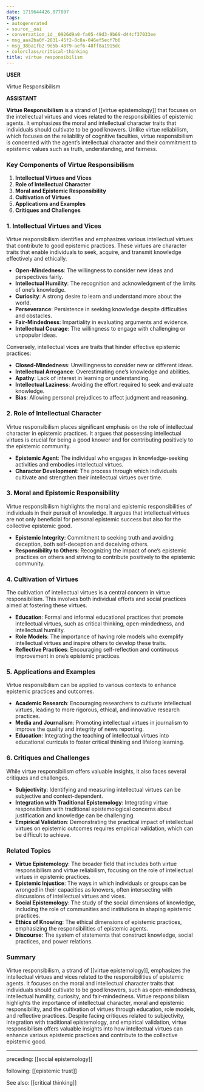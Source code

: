 ```yaml
---
date: 1719644426.077897
tags:
- autogenerated
- source__oai
- conversation_id__0926d9a0-fa05-49d3-9b69-d44cf37033ee
- msg_aaa2ba0f-2831-45f2-8c8a-046ef5ecf7b6
- msg_38ba1fb2-9d5b-4879-aef6-48ff8a1915dc
- colorclass/critical-thinking
title: virtue responsibilism
---
```


**USER**

Virtue Responsibilism


**ASSISTANT**

**Virtue Responsibilism** is a strand of [[virtue epistemology]] that focuses on the intellectual virtues and vices related to the responsibilities of epistemic agents. It emphasizes the moral and intellectual character traits that individuals should cultivate to be good knowers. Unlike virtue reliabilism, which focuses on the reliability of cognitive faculties, virtue responsibilism is concerned with the agent’s intellectual character and their commitment to epistemic values such as truth, understanding, and fairness.

### Key Components of Virtue Responsibilism

1. **Intellectual Virtues and Vices**
2. **Role of Intellectual Character**
3. **Moral and Epistemic Responsibility**
4. **Cultivation of Virtues**
5. **Applications and Examples**
6. **Critiques and Challenges**

### 1. Intellectual Virtues and Vices

Virtue responsibilism identifies and emphasizes various intellectual virtues that contribute to good epistemic practices. These virtues are character traits that enable individuals to seek, acquire, and transmit knowledge effectively and ethically.

- **Open-Mindedness**: The willingness to consider new ideas and perspectives fairly.
- **Intellectual Humility**: The recognition and acknowledgment of the limits of one’s knowledge.
- **Curiosity**: A strong desire to learn and understand more about the world.
- **Perseverance**: Persistence in seeking knowledge despite difficulties and obstacles.
- **Fair-Mindedness**: Impartiality in evaluating arguments and evidence.
- **Intellectual Courage**: The willingness to engage with challenging or unpopular ideas.

Conversely, intellectual vices are traits that hinder effective epistemic practices:

- **Closed-Mindedness**: Unwillingness to consider new or different ideas.
- **Intellectual Arrogance**: Overestimating one’s knowledge and abilities.
- **Apathy**: Lack of interest in learning or understanding.
- **Intellectual Laziness**: Avoiding the effort required to seek and evaluate knowledge.
- **Bias**: Allowing personal prejudices to affect judgment and reasoning.

### 2. Role of Intellectual Character

Virtue responsibilism places significant emphasis on the role of intellectual character in epistemic practices. It argues that possessing intellectual virtues is crucial for being a good knower and for contributing positively to the epistemic community.

- **Epistemic Agent**: The individual who engages in knowledge-seeking activities and embodies intellectual virtues.
- **Character Development**: The process through which individuals cultivate and strengthen their intellectual virtues over time.

### 3. Moral and Epistemic Responsibility

Virtue responsibilism highlights the moral and epistemic responsibilities of individuals in their pursuit of knowledge. It argues that intellectual virtues are not only beneficial for personal epistemic success but also for the collective epistemic good.

- **Epistemic Integrity**: Commitment to seeking truth and avoiding deception, both self-deception and deceiving others.
- **Responsibility to Others**: Recognizing the impact of one’s epistemic practices on others and striving to contribute positively to the epistemic community.

### 4. Cultivation of Virtues

The cultivation of intellectual virtues is a central concern in virtue responsibilism. This involves both individual efforts and social practices aimed at fostering these virtues.

- **Education**: Formal and informal educational practices that promote intellectual virtues, such as critical thinking, open-mindedness, and intellectual humility.
- **Role Models**: The importance of having role models who exemplify intellectual virtues and inspire others to develop these traits.
- **Reflective Practices**: Encouraging self-reflection and continuous improvement in one’s epistemic practices.

### 5. Applications and Examples

Virtue responsibilism can be applied to various contexts to enhance epistemic practices and outcomes.

- **Academic Research**: Encouraging researchers to cultivate intellectual virtues, leading to more rigorous, ethical, and innovative research practices.
- **Media and Journalism**: Promoting intellectual virtues in journalism to improve the quality and integrity of news reporting.
- **Education**: Integrating the teaching of intellectual virtues into educational curricula to foster critical thinking and lifelong learning.

### 6. Critiques and Challenges

While virtue responsibilism offers valuable insights, it also faces several critiques and challenges.

- **Subjectivity**: Identifying and measuring intellectual virtues can be subjective and context-dependent.
- **Integration with Traditional Epistemology**: Integrating virtue responsibilism with traditional epistemological concerns about justification and knowledge can be challenging.
- **Empirical Validation**: Demonstrating the practical impact of intellectual virtues on epistemic outcomes requires empirical validation, which can be difficult to achieve.

### Related Topics

- **Virtue Epistemology**: The broader field that includes both virtue responsibilism and virtue reliabilism, focusing on the role of intellectual virtues in epistemic practices.
- **Epistemic Injustice**: The ways in which individuals or groups can be wronged in their capacities as knowers, often intersecting with discussions of intellectual virtues and vices.
- **Social Epistemology**: The study of the social dimensions of knowledge, including the role of communities and institutions in shaping epistemic practices.
- **Ethics of Knowing**: The ethical dimensions of epistemic practices, emphasizing the responsibilities of epistemic agents.
- **Discourse**: The system of statements that construct knowledge, social practices, and power relations.

### Summary

Virtue responsibilism, a strand of [[virtue epistemology]], emphasizes the intellectual virtues and vices related to the responsibilities of epistemic agents. It focuses on the moral and intellectual character traits that individuals should cultivate to be good knowers, such as open-mindedness, intellectual humility, curiosity, and fair-mindedness. Virtue responsibilism highlights the importance of intellectual character, moral and epistemic responsibility, and the cultivation of virtues through education, role models, and reflective practices. Despite facing critiques related to subjectivity, integration with traditional epistemology, and empirical validation, virtue responsibilism offers valuable insights into how intellectual virtues can enhance various epistemic practices and contribute to the collective epistemic good.


---

preceding: [[social epistemology]]  


following: [[epistemic trust]]

See also: [[critical thinking]]